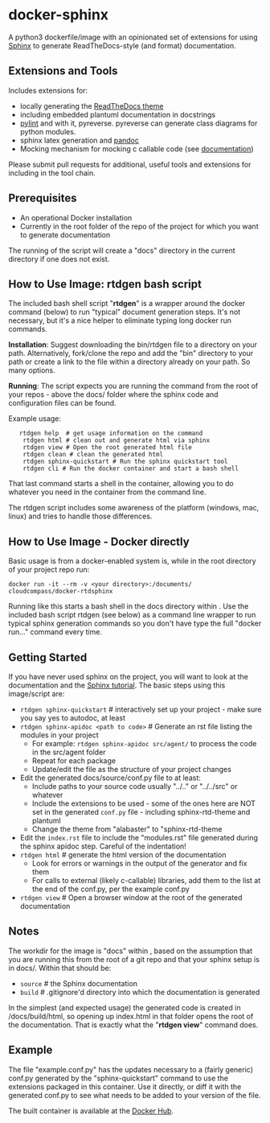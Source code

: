 # docker-sphinx
A python3 dockerfile/image with an opinionated set of extensions for using [Sphinx](http://sphinx-doc.org/) to generate ReadTheDocs-style (and format) documentation.

## Extensions and Tools

Includes extensions for:

* locally generating the [ReadTheDocs theme](https://github.com/rtfd/sphinx_rtd_theme)
* including embedded plantuml documentation in docstrings
* [pylint](https://github.com/PyCQA/pylint) and with it, pyreverse. pyreverse can generate class diagrams for python modules.
* sphinx latex generation and [pandoc](https://pandoc.org/)
* Mocking mechanism for mocking c callable code (see [documentation](http://read-the-docs.readthedocs.io/en/latest/faq.html#mock-c-extensions))

Please submit pull requests for additional, useful tools and extensions for including in the tool chain.

## Prerequisites

* An operational Docker installation
* Currently in the root folder of the repo of the project for which you want to generate documentation

The running of the script will create a "docs" directory in the current directory if one does not exist.

## How to Use Image: **rtdgen** bash script

The included bash shell script "**rtdgen**" is a wrapper around the docker command (below) to run "typical" document generation steps. It's not necessary, but it's a nice helper to eliminate typing long docker run commands.

**Installation**: Suggest downloading the bin/rtdgen file to a directory on your path.  Alternatively, fork/clone the repo and add the "bin" directory to your path or create a link to the file within a directory already on your path.  So many options.

**Running**: The script expects you are running the command from the root of your repos - above the docs/ folder where the sphinx code and configuration files can be found.

Example usage:

```
   rtdgen help  # get usage information on the command
    rtdgen html # clean out and generate html via sphinx
    rtdgen view # Open the root generated html file
    rtdgen clean # clean the generated html
    rtdgen sphinx-quickstart # Run the sphinx quickstart tool
    rtdgen cli # Run the docker container and start a bash shell
```

That last command starts a shell in the container, allowing you to do whatever you need in the container from the command line.

The rtdgen script includes some awareness of the platform (windows, mac, linux) and tries to handle those differences.

## How to Use Image - Docker directly

Basic usage is from a docker-enabled system is, while in the root directory of your project repo run:

    docker run -it --rm -v <your directory>:/documents/ cloudcompass/docker-rtdsphinx

Running like this starts a bash shell in the docs directory within <your directory>. Use the included bash script rtdgen (see below) as a command line wrapper to run typical sphinx generation commands so you don't have type the full "docker run..." command every time.

## Getting Started

If you have never used sphinx on the project, you will want to look at the documentation and the [Sphinx tutorial](http://sphinx-doc.org/tutorial.html).  The basic steps using this image/script are:

* ```rtdgen sphinx-quickstart``` # interactively set up your project - make sure you say yes to autodoc, at least
* ```rtdgen sphinx-apidoc <path to code>``` # Generate an rst file listing the modules in your project
    * For example: ```rtdgen sphinx-apidoc src/agent/``` to process the code in the src/agent folder
    * Repeat for each package
    * Update/edit the file as the structure of your project changes
* Edit the generated docs/source/conf.py file to at least:
    * Include paths to your source code usually "../.." or "../../src" or whatever
    * Include the extensions to be used - some of the ones here are NOT set in the generated ```conf.py``` file - including sphinx-rtd-theme and plantuml
    * Change the theme from "alabaster" to "sphinx-rtd-theme
* Edit the ```index.rst``` file to include the "modules.rst" file generated during the sphinx apidoc step. Careful of the indentation!
* ```rtdgen html``` # generate the html version of the documentation
    * Look for errors or warnings in the output of the generator and fix them
    * For calls to external (likely c-callable) libraries, add them to the list at the end of the conf.py, per the example conf.py
* ```rtdgen view``` # Open a browser window at the root of the generated documentation

## Notes

The workdir for the image is "docs" within <your directory>, based on the assumption that you are running this from the root of a git repo and that your sphinx setup is in docs/. Within that should be:

* ```source``` # the Sphinx documentation
* ```build``` # .gitignore'd directory into which the documentation is generated

In the simplest (and expected usage) the generated code is created in <your directory>/docs/build/html, so opening up index.html in that folder opens the root of the documentation.  That is exactly what the "**rtdgen view**" command does.

## Example

The file "example.conf.py" has the updates necessary to a (fairly generic) conf.py generated by the "sphinx-quickstart" command to use the extensions packaged in this container. Use it directly, or diff it with the generated conf.py to see what needs to be added to your version of the file.

The built container is available at the [Docker Hub](https://registry.hub.docker.com/u/cloudcompass/docker-rtdsphinx/).
